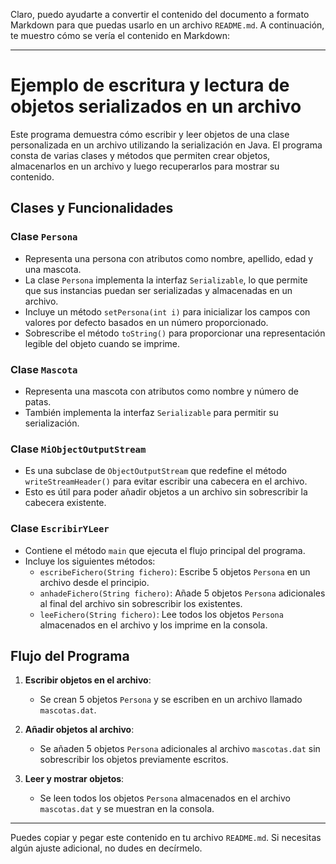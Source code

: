 Claro, puedo ayudarte a convertir el contenido del documento a formato Markdown para que puedas usarlo en un archivo `README.md`. A continuación, te muestro cómo se vería el contenido en Markdown:

---

# Ejemplo de escritura y lectura de objetos serializados en un archivo

Este programa demuestra cómo escribir y leer objetos de una clase personalizada en un archivo utilizando la serialización en Java. El programa consta de varias clases y métodos que permiten crear objetos, almacenarlos en un archivo y luego recuperarlos para mostrar su contenido.

## Clases y Funcionalidades

### Clase `Persona`

- Representa una persona con atributos como nombre, apellido, edad y una mascota.
- La clase `Persona` implementa la interfaz `Serializable`, lo que permite que sus instancias puedan ser serializadas y almacenadas en un archivo.
- Incluye un método `setPersona(int i)` para inicializar los campos con valores por defecto basados en un número proporcionado.
- Sobrescribe el método `toString()` para proporcionar una representación legible del objeto cuando se imprime.

### Clase `Mascota`

- Representa una mascota con atributos como nombre y número de patas.
- También implementa la interfaz `Serializable` para permitir su serialización.

### Clase `MiObjectOutputStream`

- Es una subclase de `ObjectOutputStream` que redefine el método `writeStreamHeader()` para evitar escribir una cabecera en el archivo.
- Esto es útil para poder añadir objetos a un archivo sin sobrescribir la cabecera existente.

### Clase `EscribirYLeer`

- Contiene el método `main` que ejecuta el flujo principal del programa.
- Incluye los siguientes métodos:
  - `escribeFichero(String fichero)`: Escribe 5 objetos `Persona` en un archivo desde el principio.
  - `anhadeFichero(String fichero)`: Añade 5 objetos `Persona` adicionales al final del archivo sin sobrescribir los existentes.
  - `leeFichero(String fichero)`: Lee todos los objetos `Persona` almacenados en el archivo y los imprime en la consola.

## Flujo del Programa

1. **Escribir objetos en el archivo**:
   - Se crean 5 objetos `Persona` y se escriben en un archivo llamado `mascotas.dat`.

2. **Añadir objetos al archivo**:
   - Se añaden 5 objetos `Persona` adicionales al archivo `mascotas.dat` sin sobrescribir los objetos previamente escritos.

3. **Leer y mostrar objetos**:
   - Se leen todos los objetos `Persona` almacenados en el archivo `mascotas.dat` y se muestran en la consola.

---

Puedes copiar y pegar este contenido en tu archivo `README.md`. Si necesitas algún ajuste adicional, no dudes en decírmelo.

